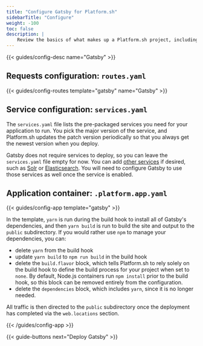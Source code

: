 ```yaml
---
title: "Configure Gatsby for Platform.sh"
sidebarTitle: "Configure"
weight: -100
toc: false
description: |
    Review the basics of what makes up a Platform.sh project, including its three principle configuration files and how to define them for Gatsby.
---
```


{{< guides/config-desc name="Gatsby" >}}

## Requests configuration: `routes.yaml`

{{< guides/config-routes template="gatsby" name="Gatsby" >}}

## Service configuration: `services.yaml`

The `services.yaml` file lists the pre-packaged services you need for your application to run. You pick the major version of the service, and Platform.sh updates the patch version periodically so that you always get the newest version when you deploy.

Gatsby does not require services to deploy, so you can leave the `services.yaml` file empty for now. You can add [other services](../../../add-services/_index.md) if desired, such as [Solr](../../../add-services/solr.md) or [Elasticsearch](../../../add-services/elasticsearch.md). You will need to configure Gatsby to use those services as well once the service is enabled.

## Application container: `.platform.app.yaml`

{{< guides/config-app template="gatsby" >}}

In the template, `yarn` is run during the build hook to install all of Gatsby's dependencies, and then `yarn build` is run to build the site and output to the `public` subdirectory. If you would rather use `npm` to manage your dependencies, you can:

- delete `yarn` from the build hook
- update `yarn build` to `npm run build` in the build hook
- delete the `build.flavor` block, which tells Platform.sh to rely solely on the build hook to define the build process for your project when set to `none`. By default, Node.js containers run `npm install` prior to the build hook, so this block can be removed entirely from the configuration.
- delete the `dependencies` block, which includes `yarn`, since it is no longer needed. 

All traffic is then directed to the `public` subdirectory once the deployment has completed via the `web.locations` section.

{{< /guides/config-app >}}

{{< guide-buttons next="Deploy Gatsby" >}}

